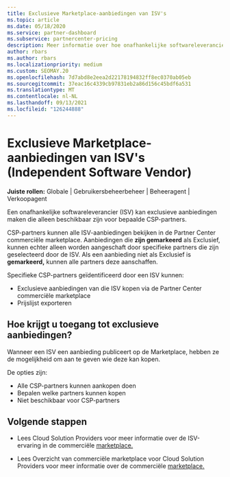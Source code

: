 ```yaml
---
title: Exclusieve Marketplace-aanbiedingen van ISV's
ms.topic: article
ms.date: 05/18/2020
ms.service: partner-dashboard
ms.subservice: partnercenter-pricing
description: Meer informatie over hoe onafhankelijke softwareleveranciers (ISV's) bepaalde aanbiedingen exclusief en alleen beschikbaar maken voor specifieke CSP-partners.
author: rbars
ms.author: rbars
ms.localizationpriority: medium
ms.custom: SEOMAY.20
ms.openlocfilehash: 7d7abd8e2eea2d22178194832ff8ec0370ab05eb
ms.sourcegitcommit: 37eac16c4339cb97831eb2a86d156c45bdf6a531
ms.translationtype: MT
ms.contentlocale: nl-NL
ms.lasthandoff: 09/13/2021
ms.locfileid: "126244888"
---
```

# <a name="marketplace-exclusive-offers-from-independent-software-vendors"></a>Exclusieve Marketplace-aanbiedingen van ISV's (Independent Software Vendor)

**Juiste rollen:** Globale | Gebruikersbeheerbeheer | Beheeragent | Verkoopagent

Een onafhankelijke softwareleverancier (ISV) kan exclusieve aanbiedingen maken die alleen beschikbaar zijn voor bepaalde CSP-partners.

CSP-partners kunnen alle ISV-aanbiedingen bekijken in de Partner Center commerciële marketplace. Aanbiedingen die **zijn gemarkeerd** als Exclusief, kunnen echter alleen worden aangeschaft door specifieke partners die zijn geselecteerd door de ISV. Als een aanbieding niet als Exclusief is **gemarkeerd,** kunnen alle partners deze aanschaffen.

Specifieke CSP-partners geïdentificeerd door een ISV kunnen:

- Exclusieve aanbiedingen van die ISV kopen via de Partner Center commerciële marketplace
- Prijslijst exporteren

## <a name="how-do-you-gain-access-to-exclusive-offers"></a>Hoe krijgt u toegang tot exclusieve aanbiedingen?

Wanneer een ISV een aanbieding publiceert op de Marketplace, hebben ze de mogelijkheid om aan te geven wie deze kan kopen.

De opties zijn:

- Alle CSP-partners kunnen aankopen doen
- Bepalen welke partners kunnen kopen
- Niet beschikbaar voor CSP-partners

## <a name="next-steps"></a>Volgende stappen

- Lees Cloud Solution Providers voor meer informatie over de ISV-ervaring in de commerciële [marketplace.](/azure/marketplace/cloud-solution-providers)

- Lees Overzicht van commerciële marketplace voor Cloud Solution Providers voor meer informatie over de commerciële [marketplace.](csp-commercial-marketplace-overview.md)